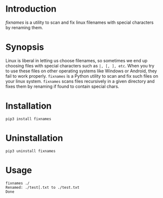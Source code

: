 # Introduction
*fixnames* is a utility to scan and fix linux filenames with special characters by renaming them.

# Synopsis

Linux is liberal in letting us choose filenames, so sometimes we end up choosing files with special characters such as `|, [, ], etc`. When you try to use these files on other operating systems like Windows or Android, they fail to work properly. `fixnames` is a Python utility to scan and fix such files on your linux system. `fixnames` scans files recursively in a given directory and fixes them by renaming if found to contain special chars.

# Installation
```
pip3 install fixnames
```

# Uninstallation
```pip3 uninstall fixnames```

# Usage

```
fixnames ./
Renamed: ./test[.txt to ./test.txt
Done
```
